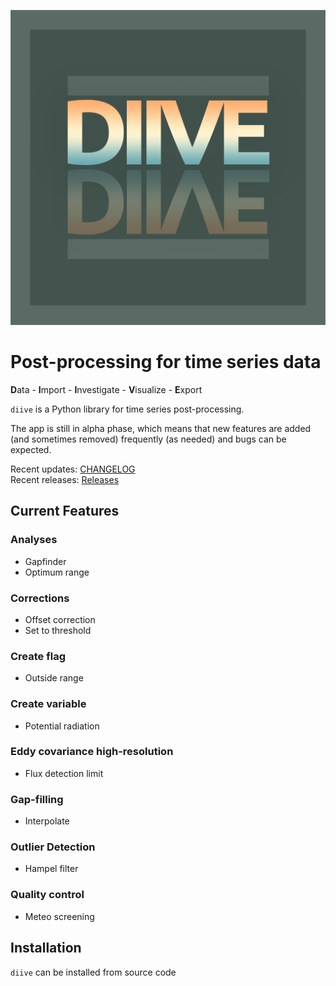 ![](images/logo_diive1_512px.png)

# Post-processing for time series data

**D**ata - **I**mport - **I**nvestigate - **V**isualize - **E**xport

`diive` is a Python library for time series post-processing. 

The app is still in alpha phase, which means that new features
are added (and sometimes removed) frequently (as needed) and bugs can be expected.

Recent updates: [CHANGELOG](CHANGELOG.md)   
Recent releases: [Releases](https://gitlab.ethz.ch/holukas/diive/-/releases)

## Current Features

### Analyses
- Gapfinder
- Optimum range

### Corrections
- Offset correction
- Set to threshold

### Create flag
- Outside range

### Create variable
- Potential radiation

### Eddy covariance high-resolution
- Flux detection limit

### Gap-filling
- Interpolate

### Outlier Detection
- Hampel filter

### Quality control
- Meteo screening

## Installation
`diive` can be installed from source code